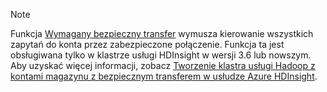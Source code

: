 > [!NOTE]
> Funkcja [Wymagany bezpieczny transfer](../articles/storage/storage-require-secure-transfer.md) wymusza kierowanie wszystkich zapytań do konta przez zabezpieczone połączenie. Funkcja ta jest obsługiwana tylko w klastrze usługi HDInsight w wersji 3.6 lub nowszym. Aby uzyskać więcej informacji, zobacz [Tworzenie klastra usługi Hadoop z kontami magazynu z bezpiecznym transferem w usłudze Azure HDInsight](../articles/hdinsight/hdinsight-hadoop-create-linux-clusters-with-secure-transfer-storage.md).